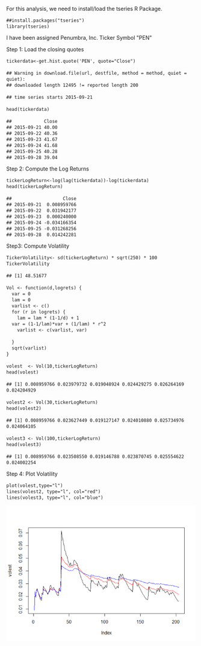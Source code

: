 For this analysis, we need to install/load the tseries R Package.

    ##install.packages("tseries")
    library(tseries)

I have been assigned Penumbra, Inc. Ticker Symbol "PEN"

Step 1: Load the closing quotes

    tickerdata<-get.hist.quote('PEN', quote="Close")

    ## Warning in download.file(url, destfile, method = method, quiet = quiet):
    ## downloaded length 12495 != reported length 200

    ## time series starts 2015-09-21

    head(tickerdata)

    ##            Close
    ## 2015-09-21 40.00
    ## 2015-09-22 40.36
    ## 2015-09-23 41.67
    ## 2015-09-24 41.68
    ## 2015-09-25 40.28
    ## 2015-09-28 39.04

Step 2: Compute the Log Returns

    tickerLogReturn<-log(lag(tickerdata))-log(tickerdata)
    head(tickerLogReturn)

    ##                   Close
    ## 2015-09-21  0.008959766
    ## 2015-09-22  0.031942177
    ## 2015-09-23  0.000240000
    ## 2015-09-24 -0.034166354
    ## 2015-09-25 -0.031268256
    ## 2015-09-28  0.014242281

Step3: Compute Volatility

    TickerVolatility<- sd(tickerLogReturn) * sqrt(250) * 100
    TickerVolatility

    ## [1] 48.51677

    Vol <- function(d,logrets) {
      var = 0
      lam = 0
      varlist <- c()
      for (r in logrets) {
        lam = lam * (1-1/d) + 1
      var = (1-1/lam)*var + (1/lam) * r^2
        varlist <- c(varlist, var)
        
      }
      sqrt(varlist)
    }

    volest  <- Vol(10,tickerLogReturn)
    head(volest)

    ## [1] 0.008959766 0.023979732 0.019048924 0.024429275 0.026264169 0.024204929

    volest2 <- Vol(30,tickerLogReturn)
    head(volest2)

    ## [1] 0.008959766 0.023627449 0.019127147 0.024010880 0.025734976 0.024064105

    volest3 <- Vol(100,tickerLogReturn)
    head(volest3)

    ## [1] 0.008959766 0.023508550 0.019146788 0.023870745 0.025554622 0.024002254

Step 4: Plot Volatility

    plot(volest,type="l")
    lines(volest2, type="l", col="red")
    lines(volest3, type="l", col="blue")

![](MSDS6306_Mod9.5_PlottingVolatility_files/figure-markdown_strict/plotVolatility-1.png)<!-- -->
